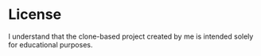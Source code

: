 <h1>License</h1>
<p>I understand that the clone-based project created by me is intended solely for educational purposes.</p>

